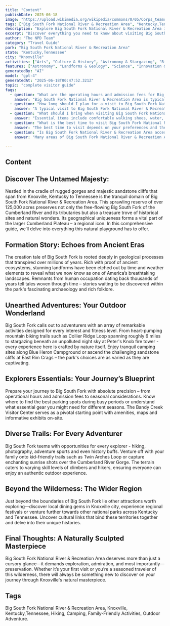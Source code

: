 ```yaml
---
title: "Content"
publishDate: 2025-06-18
image: "https://upload.wikimedia.org/wikipedia/commons/0/05/Corps_teams_up_with_Nature_Conservancy_on_mussel_protection%2C_restoration_110523-A-EO110-001.jpg"
tags: ["Big South Fork National River & Recreation Area", "Kentucky,Tennessee", "National Parks", "Travel Guide", "Knoxville", "Outdoor Recreation", "Family Travel", "Adventure"]
description: "Explore Big South Fork National River & Recreation Area in Knoxville, Kentucky,Tennessee with our comprehensive visitor guide featuring activities, tips, and..."
excerpt: "Discover everything you need to know about visiting Big South Fork National River & Recreation Area in Knoxville, Kentucky,Tennessee."
author: "The NPD Team"
category: "Travel Guide"
park: "Big South Fork National River & Recreation Area"
state: "Kentucky,Tennessee"
city: "Knoxville"
activities: ["Arts", "Culture & History", "Astronomy & Stargazing", "Biking", "Camping", "Climbing & Caving", "Educational Activities", "Fishing & Hunting", "Hiking & Trekking", "Water Activities", "Wildlife Viewing"]
features: ["Astronomy", "Landforms & Geology", "Science", "Innovation & Industry", "Wildlife & Conservation", "Art", "Music & Literature", "Fire & Disaster", "Transportation", "U.S. Wars & Conflicts", "Natural Features & Ecosystems"]
generatedBy: "AI"
model: "gpt-4"
generatedAt: "2025-06-18T00:47:52.321Z"
topic: "complete visitor guide"
faqs:
  - question: "What are the operating hours and admission fees for Big South Fork National River & Recreation Area?"
    answer: "Big South Fork National River & Recreation Area is typically open year-round, though specific hours may vary by season. Most national parks charge an entrance fee, but some sites are free to visit. Check the official NPS website for current hours and fee information."
  - question: "How long should I plan for a visit to Big South Fork National River & Recreation Area?"
    answer: "A typical visit to Big South Fork National River & Recreation Area can range from a few hours to a full day, depending on your interests and the activities you choose. Allow extra time for hiking, photography, and exploring visitor centers."
  - question: "What should I bring when visiting Big South Fork National River & Recreation Area?"
    answer: "Essential items include comfortable walking shoes, water, snacks, sunscreen, and weather-appropriate clothing. Bring a camera to capture the scenic views and consider binoculars for wildlife viewing."
  - question: "What is the best time to visit Big South Fork National River & Recreation Area?"
    answer: "The best time to visit depends on your preferences and the activities you plan to enjoy. Spring and fall often offer pleasant weather and fewer crowds, while summer provides the longest daylight hours."
  - question: "Is Big South Fork National River & Recreation Area accessible for visitors with mobility needs?"
    answer: "Many areas of Big South Fork National River & Recreation Area are accessible to visitors with mobility needs, including paved trails and accessible facilities. Contact the park directly for specific accessibility information and current conditions."

---
```


## Content

## Discover The Untamed Majesty:
Nestled in the cradle of rugged gorges and majestic sandstone cliffs that span from Knoxville, Kentucky to Tennessee is the tranquil domain of Big South Fork National River & Recreation Area. This sprawling reserve of over 125,000 acres preserves not only the free-flowing Big South Fork of the Cumberland River and its tributaries but also a treasure trove of historical sites and natural wonders. Its geographical uniqueness forms a vital part of the larger Cumberland Plateau – a regional icon. In this comprehensive guide, we’ll delve into everything this natural playground has to offer.

## Formation Story: Echoes from Ancient Eras
The creation tale of Big South Fork is rooted deeply in geological processes that transpired over millions of years. Rich with proof of ancient ecosystems, stunning landforms have been etched out by time and weather elements to reveal what we now know as one of America’s breathtaking landscapes. Remnants from human occupation dating back thousands of years tell tales woven through time – stories waiting to be discovered within the park's fascinating archaeology and rich folklore.

## Unearthed Adventures: Your Outdoor Wonderland
Big South Fork calls out to adventurers with an array of remarkable activities designed for every interest and fitness level. From heart-pumping mountain biking trails such as Collier Ridge Loop spanning roughly 6 miles to stargazing beneath an unpolluted night sky at Peter's Knob fire tower - every experience here is crafted by nature itself. Enjoy tranquil camping sites along Blue Heron Campground or ascend the challenging sandstone cliffs at East Rim Crags – the park's choices are as varied as they are captivating.

## Explorers Essentials: Your Journey’s Blueprint
Prepare your journey to Big South Fork with absolute precision – from operational hours and admission fees to seasonal considerations. Know where to find the best parking spots during busy periods or understand what essential gear you might need for different seasons. The Bandy Creek Visitor Center serves as a pivotal starting point with amenities, maps and informative exhibits on-site.

## Diverse Trails: For Every Adventurer
Big South Fork teems with opportunities for every explorer - hiking, photography, adventure sports and even history buffs. Venture off with your family onto kid-friendly trails such as Twin Arches Loop or capture enchanting sunrise shots over the Cumberland River Gorge. The terrain caters to varying skill levels of climbers and hikers, ensuring everyone can enjoy an authentic outdoor experience.

## Beyond the Wilderness: The Wider Region
Just beyond the boundaries of Big South Fork lie other attractions worth exploring—discover local dining gems in Knoxville city, experience regional festivals or venture further towards other national parks across Kentucky and Tennessee. Uncover cultural links that bind these territories together and delve into their unique histories.

## Final Thoughts: A Naturally Sculpted Masterpiece
Big South Fork National River & Recreation Area deserves more than just a cursory glance—it demands exploration, admiration, and most importantly—preservation. Whether it’s your first visit or you’re a seasoned traveler of this wilderness, there will always be something new to discover on your journey through Knoxville's natural masterpiece.

## Tags
Big South Fork National River & Recreation Area, Knoxville, Kentucky,Tennessee, Hiking, Camping, Family-Friendly Activities, Outdoor Adventure.